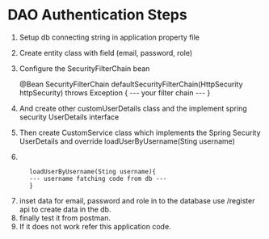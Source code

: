 # DAO Authentication Steps
1. Setup db connecting string in application property file
2. Create entity class with field (email, password, role)
3. Configure the SecurityFilterChain bean


      @Bean
      SecurityFilterChain defaultSecurityFilterChain(HttpSecurity httpSecurity) throws Exception {
         --- your filter chain ---
      }
4. And create other customUserDetails class and the implement spring security UserDetails interface
5. Then create CustomService class which implements the Spring Security UserDetails and override loadUserByUsername(Sting username)
6. 

          loadUserByUsername(Sting username){
          --- username fatching code from db ---
          }
7. inset data for email, password and role in to the database use /register api to create data in the db.
8. finally test it from postman.
9. If it does not work refer this application code. 
    
